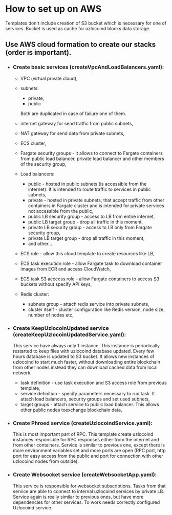 # How to set up on AWS

Templates don't include creation of S3 bucket which is necessary for one of services. Bucket is used as cache for uzlocoind 
blocks data storage.

## Use AWS cloud formation to create our stacks (order is important).
- ### Create basic services (createVpcAndLoadBalancers.yaml):
    * VPC (virtual private cloud), 
    * subnets:
        - private,
        - public 
        
        Both are duplicated in case of failure one of them.
    * internet gateway for send traffic from public subnets,
    * NAT gateway for send data from private subnets,
    * ECS cluster,
    * Fargate security groups - it allows to connect to Fargate containers from public load balancer, private load 
    balancer and other members of the security group,
    * Load balancers:
        - public - hosted in public subnets (is accessible from the internet). It is intended to route traffic to 
        services in public subnets,    
        - private - hosted in private subnets, that accept traffic from other containers in Fargate cluster and is
        intended for private services not accessible from the public,
        - public LB security group - access to LB from entire internet,
        - public LB target group - drop all traffic in this moment,
        - private LB security group - access to LB only from Fargate security group,
        - private LB target group - drop all traffic in this moment,
        - and other... 
    * ECS role - allow this cloud template to create resources like LB,
    * ECS task execution role - allow Fargate task to download container images from ECR and access CloudWatch,
    * ECS task S3 acccess role - allow Fargate containers to access S3 buckets without specify API keys,
    * Redis cluster:
        - subnets group - attach redis service into private subnets,
        - cluster itself - cluster configuration like Redis version, node size, number of nodes etc,
    
- ### Create KeepUzlocoinUpdated service (createKeepUzlocoinUpdatedService.yaml):
    This service have always only 1 instance. This instance is periodically restarted to keep files with uzlocoind database
    updated. Every few hours database is updated to S3 bucket. It allows new instances of uzlocoind to start much faster,
    without downloading entire blockchain from other nodes instead they can download cached data from local network.
    
    * task definition - use task execution and S3 access role from previous template,
    * service definition - specify parameters necessary to run task. It attach load balancers, security groups and 
    set used subnets,
    * target groups - attach service to public load balancer. This allows other public nodes toexchange blockchain data,


- ### Create Phroed service (createUzlocoindService.yaml):
    This is most important part of RPC. This template create uzlocoind instances responsible for RPC responses either from
    the internet and from other containers.
    Service is similar to previous one, except there is more environment variables set and more ports are open (RPC 
    port, http port for easy access from the public and port for connection with other uzlocoind nodes from outside).
    
- ### Create Websocket service (createWebsocketApp.yaml):
    This service is responsible for websocket subscriptions. Tasks from that service are able to connect to internal 
    uzlocoind services by private LB. Service again is really similar to previous ones, but have more dependencies for 
    other services. To work needs correctly configured Uzlocoind service.
 